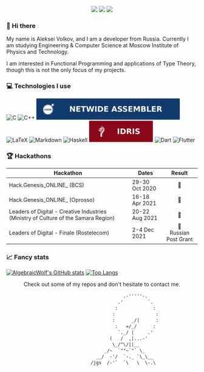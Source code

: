 <p align="center">
  <a href="https://vk.com/algebraicwolf">
    <img src="https://img.icons8.com/material/50/7EA5CE/vk-circled.png"/></a>
  
  <a href="https://t.me/AlgebraicWolf/">
    <img src="https://img.icons8.com/material/50/7EA5CE/telegram-app.png"/></a>
  
  <a href="mailto:aleksei.al.volkov@gmail.com">
    <img src="https://img.icons8.com/material/50/7EA5CE/mail.png"/></a>
</p>

### 👋 Hi there
My name is Aleksei Volkov, and I am a developer from Russia. Currently I am studying Engineering & Computer Science at Moscow Institute of Physics and Technology.

I am interested in Functional Programming and applications of Type Theory, though this is not the only focus of my projects.

### 💻 Technologies I use
![C](https://img.shields.io/badge/c-%2300599C.svg?style=for-the-badge&logo=c&logoColor=white)
![C++](https://img.shields.io/badge/c++-%2300599C.svg?style=for-the-badge&logo=c%2B%2B&logoColor=white)
![nasm](img/NASM.svg)
![LaTeX](https://img.shields.io/badge/latex-%23008080.svg?style=for-the-badge&logo=latex&logoColor=white)
![Markdown](https://img.shields.io/badge/markdown-%23000000.svg?style=for-the-badge&logo=markdown&logoColor=white)
![Haskell](https://img.shields.io/static/v1?style=for-the-badge&message=Haskell&color=5D4F85&logo=Haskell&logoColor=white&label=)
![Idris](img/IDRIS.svg)
![Dart](https://img.shields.io/badge/dart-%230175C2.svg?style=for-the-badge&logo=dart&logoColor=white)
![Flutter](https://img.shields.io/static/v1?style=for-the-badge&message=Flutter&color=02569B&logo=Flutter&logoColor=FFFFFF&label=)

### 🏆 Hackathons
| Hackathon | Dates | Result |
|-----------|-------|:------:|
| Hack.Genesis_ONLINE_ (BCS) | 29-30 Oct 2020 | 🥇 |
| Hack.Genesis_ONLINE_ (Oprosso) | 16-18 Apr 2021| 🥇 |
| Leaders of Digital - Creative Industries (Ministry of Culture of the Samara Region) | 20-22 Aug 2021 | 🥇 |
| Leaders of Digital - Finale (Rostelecom) | 2-4 Dec 2021 | 🥇<br /> Russian Post Grant |

### 📈 Fancy stats 
[![AlgebraicWolf's GitHub stats](https://github-readme-stats.vercel.app/api?username=AlgebraicWolf&show_icons=true&theme=radical)](https://github.com/anuraghazra/github-readme-stats)
[![Top Langs](https://github-readme-stats.vercel.app/api/top-langs/?username=AlgebraicWolf&theme=radical&langs_count=8&layout=compact&hide=CMake,Makefile,TeX,HTML,CSS,JavaScript,Jupyter%20Notebook)](https://github.com/anuraghazra/github-readme-stats)

<p align="center">
  Check out some of my repos and don't hesitate to contact me.
  
  ```
                                             .-'''''-.
                                           .'         `.
                                          :             :
                                         :               :
                                         :      _/|      :
                                          :   =/_/      :
                                           `._/ |     .'
                                        (   /  ,|...-'
                                         \_/^\/||__
                                      _/~  `""~`"` \_
                                   __/  -'/  `-._ `\_\__
                                 /jgs  /-'`  `\   \  \-.\
  ```
</p>
<!--
**AlgebraicWolf/AlgebraicWolf** is a ✨ _special_ ✨ repository because its `README.md` (this file) appears on your GitHub profile.

Here are some ideas to get you started:

- 🔭 I’m currently working on ...
- 🌱 I’m currently learning ...
- 👯 I’m looking to collaborate on ...
- 🤔 I’m looking for help with ...
- 💬 Ask me about ...
- 📫 How to reach me: ...
- 😄 Pronouns: ...
- ⚡ Fun fact: ...
-->

